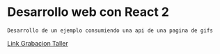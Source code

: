 # Desarrollo web con React 2

    Desarrollo de un ejemplo consumiendo una api de una pagina de gifs

[Link Grabacion Taller](https://drive.google.com/file/d/1w7DQjEAdQc-kcDtE5ts2_1GxDmzhG2Rh/view?usp=sharing)
